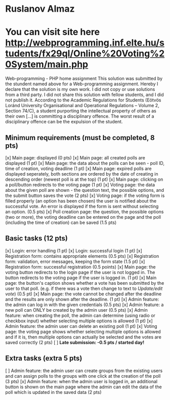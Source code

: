 # Ruslanov Almaz

# You can visit site here http://webprogramming.inf.elte.hu/students/fx29ql/Online%20Voting%20System/main.php
Web-programming - PHP home assignment
This solution was submitted by the stundent named above for a Web-programming assignment.
Hereby I declare that the solution is my own work. I did not copy or use solutions from a third party. I did not share this solution with fellow students, and I did not publish it. 
According to the Academic Regulations for Students (Eötvös Loránd University Organisational and Operational Regulations – Volume 2, Section 74/C), a student purporting the intellectual property of others as their own [...] is committing a disciplinary offence.
The worst result of a disciplinary offence can be the expulsion of the student.

## Minimum requirements (must be completed, 8 pts)

[x] Main page: displayed (0 pts)
[x] Main page: all created polls are displayed (1 pt)
[x] Main page: the data about the polls can be seen - poll ID, time of creation, voting deadline (1 pt)
[x] Main page: expired polls are displayed seperately, both sections are ordered by the date of creating in descending order (newest poll is at the top) (1 pt)
[x] Main page: clicking on a poll/button redirects to the voting page (1 pt)
[x] Voting page: the data about the given poll are shown - the question text, the possible options, and the submit button saves the vote (2 pts)
[x] Voting page: if the voting form is filled properly (an option has been chosen) the user is notified about the successful vote. An error is displayed if the form is sent without selecting an option. (0.5 pts)
[x] Poll creation page: the question, the possible options (two or more), the voting deadline can be entered on the page and the poll (including the time of creation) can be saved (1.5 pts)

## Basic tasks (12 pts)

[x] Login: error handling (1 pt)
[x] Login: successful login (1 pt)
[x] Registration form: contains appropriate elements (0.5 pts)
[x] Registration form: validation, error messages, keeping the form state (1.5 pt)
[x] Registration form: successful registration (0.5 points)
[x] Main page: the voting button redirects to the login page if the user is not logged in. The button redirects to the voting page if the user is logged in. (1 pt)
[x] Main page: the button's caption shows whether a vote has been submitted by the user to that poll. (e.g. if there was a vote then change to text to *Update/edit vote*) (0.5 pt)
[x] Main page: the vote cannot be changed after the deadline and the results are only shown after the deadline. (1 pt)
[x] Admin feature: the admin can log in with the given credentials (0.5 pts)
[x] Admin feature: a new poll can ONLY be created by the admin user (0.5 pts)
[x] Admin feature: when creating the poll, the admin can determine (using radio or checkbox input) whether selecting multiple options is allowed (1 pt)
[x] Admin feature: the admin user can delete an existing poll (1 pt)
[x] Voting page: the voting page shows whether selecting multiple options is allowed and if it is, then multiple options can actually be selected and the votes are saved correctly (2 pts)
[ ] **Late submission: -0.5 pts / started day!**

## Extra tasks (extra 5 pts)

[ ] Admin feature: the admin user can create groups from the existing users and can assign polls to the groups with one click at the creation of the poll (3 pts)
[x] Admin feature: when the admin user is logged in, an additional button is shown on the main page where the admin can edit the data of the poll which is updated in the saved data (2 pts)
